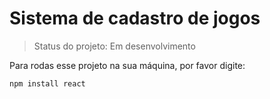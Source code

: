   <h1>Sistema de cadastro de jogos</h1>

  > Status do projeto: Em desenvolvimento


Para rodas esse projeto na sua máquina, por favor digite:

```
npm install react
```
